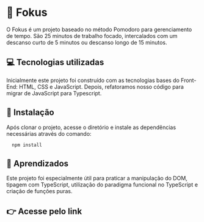 # 🍅 Fokus

O Fokus é um projeto baseado no método Pomodoro para gerenciamento de tempo. São 25 minutos de trabalho focado, intercalados com um descanso curto de 5 minutos ou descanso longo de 15 minutos.

## 💻 Tecnologias utilizadas

Inicialmente este projeto foi construído com as tecnologias bases do Front-End: HTML, CSS e JavaScript.
Depois, refatoramos nosso código para migrar de JavaScript para Typescript.

## 🚀 Instalação

Após clonar o projeto, acesse o diretório e instale as dependências necessárias através do comando:

```
  npm install
```

## 📕 Aprendizados

Este projeto foi especialmente útil para praticar a manipulação do DOM, tipagem com TypeScript, utilização do paradigma funcional no TypeScript e criação de funções puras.

## 👉 Acesse pelo link
